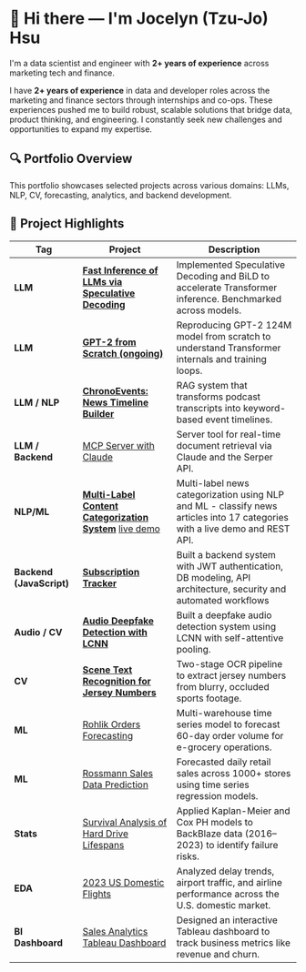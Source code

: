 # 👋 Hi there — I'm Jocelyn (Tzu-Jo) Hsu

I'm a data scientist and engineer with **2+ years of experience** across marketing tech and finance. 

I have **2+ years of experience** in data and developer roles across the marketing and finance sectors through internships and co-ops. These experiences pushed me to build robust, scalable solutions that bridge data, product thinking, and engineering. I constantly seek new challenges and opportunities to expand my expertise.

## 🔍 Portfolio Overview

This portfolio showcases selected projects across various domains: LLMs, NLP, CV, forecasting, analytics, and backend development.

## 🚀 Project Highlights

| Tag | Project | Description |
|-----|---------|-------------|
| **LLM** | [__Fast Inference of LLMs via Speculative Decoding__](https://github.com/tzujohsu/LLM_speculative_decoding_evaluation) | Implemented Speculative Decoding and BiLD to accelerate Transformer inference. Benchmarked across models. |
| **LLM** | [__GPT-2 from Scratch (ongoing)__](https://github.com/tzujohsu/gpt2-from-scratch) | Reproducing GPT-2 124M model from scratch to understand Transformer internals and training loops. |
| **LLM / NLP** | [__ChronoEvents: News Timeline Builder__](https://github.com/tzujohsu/timeline-RAG) | RAG system that transforms podcast transcripts into keyword-based event timelines. |
| **LLM / Backend** | [MCP Server with Claude](https://github.com/tzujohsu/mcp-server-claude) | Server tool for real-time document retrieval via Claude and the Serper API. |
| **NLP/ML** | [__Multi-Label Content Categorization System__](https://github.com/tzujohsu/multi-label-categorization) [live demo](https://jocelynhsutjh.streamlit.app/mlb-categorization) | Multi-label news categorization using NLP and ML - classify news articles into 17 categories with a live demo and REST API. |
| **Backend (JavaScript)** | [__Subscription Tracker__](https://github.com/tzujohsu/subscription-tracker) | Built a backend system with JWT authentication, DB modeling, API architecture, security and automated workflows|
| **Audio / CV** | [__Audio Deepfake Detection with LCNN__](https://github.com/tzujohsu/audio-deepfake-detection) | Built a deepfake audio detection system using LCNN with self-attentive pooling. |
| **CV** | [__Scene Text Recognition for Jersey Numbers__](https://github.com/tzujohsu/soccernet-jersey-number-recognition) | Two-stage OCR pipeline to extract jersey numbers from blurry, occluded sports footage. |
| **ML** | [Rohlik Orders Forecasting](https://github.com/tzujohsu/Rohlik-Orders-Forecasting) | Multi-warehouse time series model to forecast 60-day order volume for e-grocery operations. |
| **ML** | [Rossmann Sales Data Prediction](https://github.com/tzujohsu/Rossman-Sales-Data-Prediction) | Forecasted daily retail sales across 1000+ stores using time series regression models. |
| **Stats** | [Survival Analysis of Hard Drive Lifespans](https://github.com/tzujohsu/backblaze-survival-analysis) | Applied Kaplan-Meier and Cox PH models to BackBlaze data (2016–2023) to identify failure risks. |
| **EDA** | [2023 US Domestic Flights](https://github.com/tzujohsu/commercial-air-travel-US-EDA) | Analyzed delay trends, airport traffic, and airline performance across the U.S. domestic market. |
| **BI Dashboard** | [Sales Analytics Tableau Dashboard]() | Designed an interactive Tableau dashboard to track business metrics like revenue and churn. |

